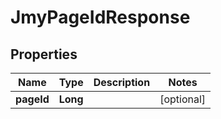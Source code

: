 

# JmyPageIdResponse


## Properties

Name | Type | Description | Notes
------------ | ------------- | ------------- | -------------
**pageId** | **Long** |  |  [optional]



